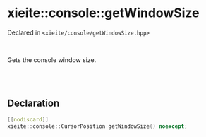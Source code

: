 # xieite::console::getWindowSize
Declared in `<xieite/console/getWindowSize.hpp>`

<br/>

Gets the console window size.

<br/><br/>

## Declaration
```cpp
[[nodiscard]]
xieite::console::CursorPosition getWindowSize() noexcept;
```
